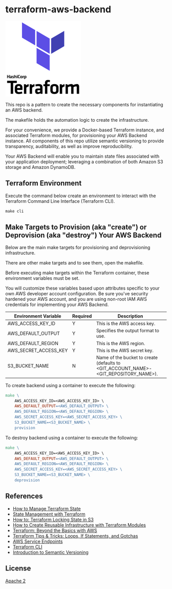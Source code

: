 # terraform-aws-backend

![Terraform](assets/terraform-icon.png)

This repo is a pattern to create the necessary components for instantiating an AWS backend. 

The makefile holds the automation logic to create the infrastructure.

For your convenience, we provide a Docker-based Terraform instance, and associated Terraform modules, for provisioning your AWS Backend instance. All components of this repo utilize semantic versioning to provide transparency, auditability, as well as improve reproducibility. 

Your AWS Backend will enable you to maintain state files associated with your application deployment; leveraging a combination of both Amazon S3 storage and Amazon DynamoDB.

## Terraform Environment

Execute the command below create an environment to interact with the Terraform Command Line Interface (Terraform CLI).

```makefile
make cli
```

## Make Targets to Provision (aka "create") or Deprovision (aka "destroy") Your AWS Backend

Below are the main make targets for provisioning and deprovisioning infrastructure. 

There are other make targets and to see them, open the makefile. 

Before executing make targets within the Terraform container, these environment variables must be set.

You will customize these variables based upon attributes specific to your own AWS developer account configuration. Be sure you've security hardened your AWS account, and you are using non-root IAM AWS credentials for implementing your AWS Backend.

| Environment Variable  | Required | Description                                                                          |
| --------------------- | ---------| ------------------------------------------------------------------------------------ |
| AWS_ACCESS_KEY_ID     | Y        | This is the AWS access key.                                                          |
| AWS_DEFAULT_OUTPUT    | Y        | Specifies the output format to use.                                                  |
| AWS_DEFAULT_REGION    | Y        | This is the AWS region.                                                              |
| AWS_SECRET_ACCESS_KEY | Y        | This is the AWS secret key.                                                          |
| S3_BUCKET_NAME        | N        | Name of the bucket to create (defaults to <GIT_ACCOUNT_NAME>-<GIT_REPOSITORY_NAME>). |

To create backend using a container to execute the following:

```makefile
make \
    AWS_ACCESS_KEY_ID=<AWS_ACCESS_KEY_ID> \
    AWS_DEFAULT_OUTPUT=<AWS_DEFAULT_OUTPUT> \
    AWS_DEFAULT_REGION=<AWS_DEFAULT_REGION> \
    AWS_SECRET_ACCESS_KEY=<AWS_SECRET_ACCESS_KEY> \
    S3_BUCKET_NAME=<S3_BUCKET_NAME> \
    provision
```

To destroy backend using a container to execute the following:

```makefile
make \
    AWS_ACCESS_KEY_ID=<AWS_ACCESS_KEY_ID> \
    AWS_DEFAULT_OUTPUT=<AWS_DEFAULT_OUTPUT> \
    AWS_DEFAULT_REGION=<AWS_DEFAULT_REGION> \
    AWS_SECRET_ACCESS_KEY=<AWS_SECRET_ACCESS_KEY> \
    S3_BUCKET_NAME=<S3_BUCKET_NAME> \
    deprovision
```

## References

* [How to Manage Terraform State](https://blog.gruntwork.io/how-to-manage-terraform-state-28f5697e68fa)
* [State Management with Terraform](https://medium.com/@mitesh_shamra/state-management-with-terraform-9f13497e54cf)
* [How to: Terraform Locking State in S3](https://medium.com/@jessgreb01/how-to-terraform-locking-state-in-s3-2dc9a5665cb6)
* [How to Create Reusable Infrastructure with Terraform Modules](https://blog.gruntwork.io/how-to-create-reusable-infrastructure-with-terraform-modules-25526d65f73d)
* [Terraform: Beyond the Basics with AWS](https://aws.amazon.com/blogs/apn/terraform-beyond-the-basics-with-aws/)
* [Terraform Tips & Tricks: Loops, If Statements, and Gotchas](https://blog.gruntwork.io/terraform-tips-tricks-loops-if-statements-and-gotchas-f739bbae55f9)
* [AWS Service Endpoints](https://docs.aws.amazon.com/general/latest/gr/rande.html)
* [Terraform CLI](https://www.terraform.io/docs/cli-index.html)
* [Introduction to Semantic Versioning](https://www.geeksforgeeks.org/introduction-semantic-versioning/)


## License

[Apache 2](LICENSE)
